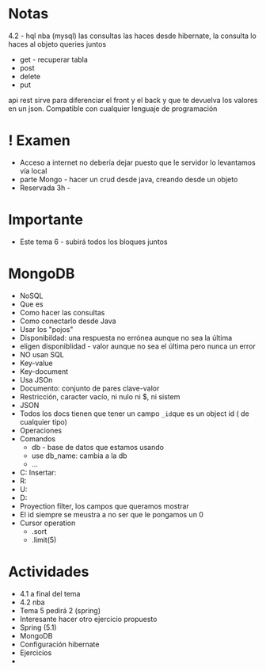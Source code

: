 # Notas

4.2 - hql
nba (mysql) las consultas las haces desde hibernate, la consulta lo haces al objeto
queries juntos

- get - recuperar tabla
- post
- delete
- put

api rest sirve para diferenciar el front y el back y que te devuelva los valores en un json.
Compatible con cualquier lenguaje de programación


# ! Examen 
- Acceso a internet no debería dejar puesto que le servidor lo levantamos vía local
- parte Mongo - hacer un crud desde java, creando desde un objeto
- Reservada 3h - 


# Importante
- Este tema 6 - subirá todos los bloques juntos


# MongoDB
- NoSQL
- Que es
- Como hacer las consultas
- Como conectarlo desde Java
- Usar los "pojos"
- Disponibildad: una respuesta no errónea aunque no sea la última
- eligen disponiblidad - valor aunque no sea el última pero nunca un error
- NO usan SQL
- Key-value
- Key-document
- Usa JSOn
- Documento: conjunto de pares clave-valor
- Restricción, caracter vacío, ni nulo ni $, ni sistem
- JSON
- Todos los docs tienen que tener un campo `_id`que es un object id ( de cualquier tipo)
- Operaciones
- Comandos
	- db - base de datos que estamos usando
	- use db_name: cambia a la db
	- …
- C: Insertar:
- R:
- U:
- D: 
- Proyection filter, los campos que queramos mostrar
- El id siempre se meustra a no ser que le pongamos un 0
- Cursor operation
	- .sort
	- .limit(5)


# Actividades
- 4.1 a final del tema
- 4.2 nba
- Tema 5 pedirá 2 (spring)
- Interesante hacer otro ejercicio propuesto 
- Spring (5.1)
- MongoDB
- Configuración hibernate
- Ejercicios 
- 
